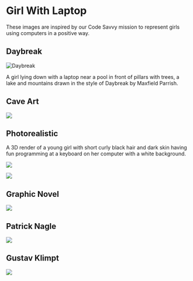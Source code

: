 # Girl With Laptop

These images are inspired by our Code Savvy mission to represent girls using computers in a positive way.

## Daybreak
![Daybreak](./daybreak.png)

A girl lying down with a laptop near a pool in front of pillars with trees, a lake and mountains drawn in the style of Daybreak by Maxfield Parrish.

## Cave Art

![](./cave-art.webp)

## Photorealistic

A 3D render of a young girl with short curly black hair and dark skin having fun programming at a keyboard on her computer with a white background.

![](./girl-at-computer.png)

![](./african-girl-having-fun-at-her-computer.png)

## Graphic Novel

![](./graphic-novel.png)

## Patrick Nagle

![](./patrick-nagel.png)

## Gustav Klimpt

![](./kiss-gustav-klimt.png)



